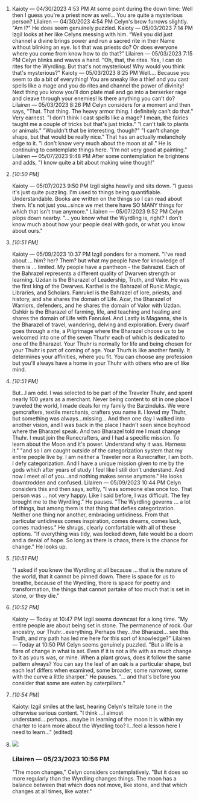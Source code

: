 1. Kaioty — 04/30/2023 4:53 PM At some point during the down time: Well then I guess you're a priest now as well... You are quite a mysterious person? Lilairen — 04/30/2023 4:54 PM Celyn's brow furrows slightly. "Am I?" He does seem genuinely puzzled. Kaioty — 05/03/2023 7:14 PM Izgil looks at her like Celyns messing with him. “Well you did just channel a divine brings power and run a sacred rite in their Name without blinking an eye. Is t that was priests do? Or does everyone where you come from know how to do that?” Lilairen — 05/03/2023 7:15 PM Celyn blinks and waves a hand. "Oh, that, the rites. Yes, I can do rites for the Wyrdling. But that's not mysterious! Why would you think that's mysterious?" Kaioty — 05/03/2023 8:25 PM Well…. Because you seem to do a bit of everything! You are sneaky like a thief and you cast spells like a mage and you do rites and channel the power of divinity! Next thing you know you’ll don plate mail and go into a berserker rage and cleave through your enemies! Is there anything you can’t do? Lilairen — 05/03/2023 8:26 PM Celyn considers for a moment and then says, "That. That thing. The heavy armor thing. I definitely can't do that." Very earnest. "I don't think I cast spells like a mage? I mean, the fairies taught me a couple of tricks but that's just tricks." "I can't talk to plants or animals." "Wouldn't that be interesting, though?" "I can't change shape, but that would be really nice." That has an actually melancholy edge to it. "I don't know very much about the moon at all." He is continuing to contemplate things here. "I'm not very good at painting." Lilairen — 05/07/2023 9:48 PM After some contemplation he brightens and adds, "I know quite a bit about making wine though!"
    
2. _[_10:50 PM_]_
    
    Kaioty — 05/07/2023 9:50 PM Izgil sighs heavily and sits down. "I guess it's just quite puzzling. I'm used to things being quantifiable. Understandable. Books are written on the things so I can read about them. It's not just you...since we met there have SO MANY things for which that isn't true anymore." Lilairen — 05/07/2023 9:52 PM Celyn plops down nearby. "... you know what the Wyrdling is, right? I don't know much about how your people deal with gods, or what you know about ours."
    
3. _[_10:51 PM_]_
    
    Kaioty — 05/09/2023 10:37 PM Izgil ponders for a moment. "I've read about ... him? her? Them? but what my people have for knowledge of them is ... limited. My people have a pantheon - the Bahrazel. Each of the Bahrazel represents a different quality of Dwarven strength or learning. Uzdan is the Bharazel of Leadership, Truth, and Valor. He was the first king of the Dwarves. Karthel is the Bahrazel of Runic Magic, Libraries, and Scholars. Fanrukel is the Bahrazel of lore, priests, and history, and she shares the domain of Life. Azar, the Bharazel of Warriors, defenders, and he shares the domain of Valor with Uzdan. Oshkir is the Bharazel of farming, life, and teaching and healing and shares the domain of Life with Fanrukel. And Lastly is Maganna, she is the Bharazel of travel, wandering, delving and exploration. Every dwarf goes through a rite, a Pilgrimage where the Bharazel choose us to be welcomed into one of the seven Thurhr each of which is dedicated to one of the Bharazel. Your Thuhr is normally for life and being chosen for your Thuhr is part of coming of age. Your Thurh is like another family. It determines your affinities, where you fit. You can choose any profession but you'll always have a home in your Thuhr with others who are of like mind.
    
4. _[_10:51 PM_]_
    
    But...I am odd. I was selected to be part of the Traveler Thuhr, and spent nearly 100 years as a merchant. Never being content to sit in one place I traveled the world, I made deals for my family the Barzinduks. We were gemcrafters, textile merchants, crafters you name it. I loved my Thuhr, but something was always...missing... And then one day I walked into another vision, and I was back in the place I hadn't seen since boyhood where the Bharazel speak. And two Bharazel told me I must change Thuhr. I must join the Runecrafters, and I had a specific mission. To learn about the Moon and it's power. Understand why it was. Harness it." "and so I am caught outside of the categorization system that my entire people live by. I am neither a Traveler nor a Runecrafter, I am both. I defy categorization. And I have a unique mission given to me by the gods which after years of study I feel like I still don't understand. And now I meet all of you...and nothing makes sense anymore." He looks downtrodden and confused. Lilairen — 05/09/2023 10:44 PM Celyn considers this and then says, softly, "I was someone else once too. That person was ... not very happy. Like I said before, I was difficult. The fey brought me to the Wyrdling." He pauses. "The Wyrdling governs ... a lot of things, but among them is that thing that defies categorization. Neither one thing nor another, embracing untidiness. From that particular untidiness comes inspiration, comes dreams, comes luck, comes madness." He shrugs, clearly comfortable with all of these options. "If everything was tidy, was locked down, fate would be a doom and a denial of hope. So long as there is chaos, there is the chance for change." He looks up.
    
5. _[_10:51 PM_]_
    
    "I asked if you knew the Wyrdling at all because ... that is the nature of the world, that it cannot be pinned down. There is space for us to breathe, because of the Wyrdling, there is space for poetry and transformation, the things that cannot partake of too much that is set in stone, or they die."
    
6. _[_10:52 PM_]_
    
    Kaioty — Today at 10:47 PM Izgil seems downcast for a long time. "My entire people are about being set in stone. The permanence of rock. Our ancestry, our Thuhr...everything. Perhaps they...the Bharazel... see this Truth, and my path has led me here for this sort of knowledge?" Lilairen — Today at 10:50 PM Celyn seems genuinely puzzled. "But a life is a flare of change in what is set. Even if it is not a life with as much change to it as yours was, or mine. When a plant grows, does it follow the same pattern always? You can say the leaf of an oak is a particular shape, but each leaf differs when examined, some broader, some narrower, some with the curve a little sharper." He pauses. "... and that's before you consider that some are eaten by caterpillars."
    
7. _[_10:54 PM_]_
    
    Kaioty: Izgil smiles at the last, hearing Celyn's telltale tone in the otherwise serious content. "I think ...I almost understand....perhaps...maybe in learning of the moon it is within my charter to learn more about the Wyrdling too? I...feel a lesson here I need to learn..." (edited)
    
8. ![](https://cdn.discordapp.com/avatars/253263804454928384/c4cbdb23d25dbc91d38d8f0db522d1ba.webp?size=80)
    
    ### Lilairen _—_ 05/23/2023 10:56 PM
    
    "The moon changes," Celyn considers contemplatively. "But it does so more regularly than the Wyrdling changes things. The moon has a balance between that which does not move, like stone, and that which changes at all times, like water."